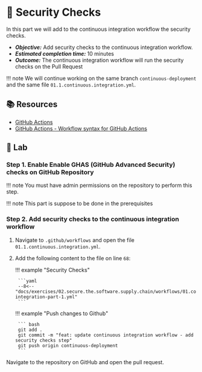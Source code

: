 # :test_tube: Security Checks

In this part we will add to the continuous integration workflow the security checks.

- _**Objective:**_ Add security checks to the continuous integration workflow.
- _**Estimated completion time:**_ 10 minutes
- _**Outcome:**_ The continuous integration workflow will run the security checks on the Pull Request

!!! note
    We will continue working on the same branch `continuous-deployment` and the same file `01.1.continuous.integration.yml`.

## :books: Resources

- [GitHub Actions](https://docs.github.com/en/actions)
- [GitHub Actions - Workflow syntax for GitHub Actions](https://docs.github.com/en/actions/reference/workflow-syntax-for-github-actions)

## :pencil: Lab

### Step 1. Enable Enable GHAS (GitHub Advanced Security) checks on GitHub Repository

!!! note
    You must have admin permissions on the repository to perform this step.

!!! note
    This part is suppose to be done in the prerequisites

### Step 2. Add security checks to the continuous integration workflow

1. Navigate to `.github/workflows` and open the file `01.1.continuous.integration.yml`.
2. Add the following content to the file on line `68`:

    !!! example "Security Checks"

        ```yaml
        --8<-- "docs/exercises/02.secure.the.software.supply.chain/workflows/01.continuous-integration-part-1.yml"
        ```

    !!! example "Push changes to Github"

        ``` bash
        git add .
        git commit -m "feat: update continuous integration workflow - add security checks step"
        git push origin continuous-deployment
        ```

Navigate to the repository on GitHub and open the pull request.
